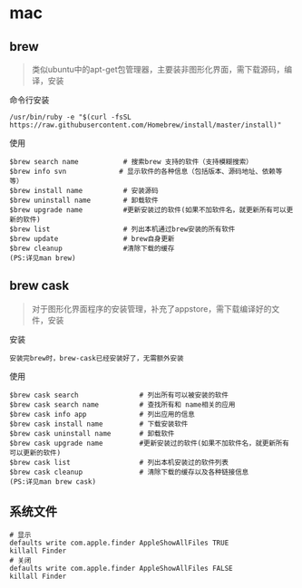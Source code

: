 # mac

## brew

>类似ubuntu中的apt-get包管理器，主要装非图形化界面，需下载源码，编译，安装

命令行安装

```
/usr/bin/ruby -e "$(curl -fsSL https://raw.githubusercontent.com/Homebrew/install/master/install)"
```

使用

```
$brew search name       	# 搜索brew 支持的软件（支持模糊搜索）
$brew info svn			   # 显示软件的各种信息（包括版本、源码地址、依赖等等）
$brew install name          # 安装源码
$brew uninstall name	    # 卸载软件
$brew upgrade name    		#更新安装过的软件(如果不加软件名，就更新所有可以更新的软件)
$brew list                  # 列出本机通过brew安装的所有软件
$brew update                # brew自身更新
$brew cleanup             	#清除下载的缓存
(PS:详见man brew)
```

## brew cask

> 对于图形化界面程序的安装管理，补充了appstore，需下载编译好的文件，安装

安装

```
安装完brew时，brew-cask已经安装好了，无需额外安装
```

使用

```
$brew cask search               # 列出所有可以被安装的软件
$brew cask search name     	    # 查找所有和 name相关的应用
$brew cask info app             # 列出应用的信息
$brew cask install name         # 下载安装软件
$brew cask uninstall name       # 卸载软件
$brew cask upgrade name    		#更新安装过的软件(如果不加软件名，就更新所有可以更新的软件)
$brew cask list                 # 列出本机安装过的软件列表
$brew cask cleanup              # 清除下载的缓存以及各种链接信息
(PS:详见man brew cask)
```

## 系统文件

```
# 显示
defaults write com.apple.finder AppleShowAllFiles TRUE
killall Finder
# 关闭
defaults write com.apple.finder AppleShowAllFiles FALSE
killall Finder
```

